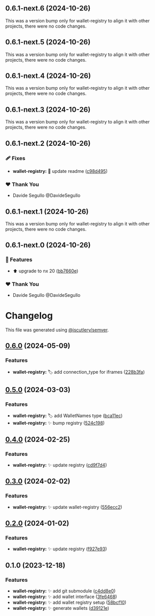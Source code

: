## 0.6.1-next.6 (2024-10-26)

This was a version bump only for wallet-registry to align it with other projects, there were no code changes.

## 0.6.1-next.5 (2024-10-26)

This was a version bump only for wallet-registry to align it with other projects, there were no code changes.

## 0.6.1-next.4 (2024-10-26)

This was a version bump only for wallet-registry to align it with other projects, there were no code changes.

## 0.6.1-next.3 (2024-10-26)

This was a version bump only for wallet-registry to align it with other projects, there were no code changes.

## 0.6.1-next.2 (2024-10-26)

### 🩹 Fixes

- **wallet-registry:** :memo: update readme ([c98d495](https://github.com/nabla-studio/quirks/commit/c98d495))

### ❤️  Thank You

- Davide Segullo @DavideSegullo

## 0.6.1-next.1 (2024-10-26)

This was a version bump only for wallet-registry to align it with other projects, there were no code changes.

## 0.6.1-next.0 (2024-10-26)

### 🚀 Features

- :arrow_up: upgrade to nx 20 ([bb7660e](https://github.com/nabla-studio/quirks/commit/bb7660e))

### ❤️  Thank You

- Davide Segullo @DavideSegullo

# Changelog

This file was generated using [@jscutlery/semver](https://github.com/jscutlery/semver).

## [0.6.0](https://github.com/nabla-studio/quirks/compare/wallet-registry@0.5.0...wallet-registry@0.6.0) (2024-05-09)


### Features

* **wallet-registry:** :label: add connection_type for iframes ([228b3fa](https://github.com/nabla-studio/quirks/commit/228b3fa477be72f6a567295360f1aab641494859))

## [0.5.0](https://github.com/nabla-studio/quirks/compare/wallet-registry@0.4.0...wallet-registry@0.5.0) (2024-03-03)


### Features

* **wallet-registry:** :label: add WalletNames type ([bca11ec](https://github.com/nabla-studio/quirks/commit/bca11ec8bba41eebfd723f8817f96af88827aa1a))
* **wallet-registry:** :sparkles: bump registry ([524c198](https://github.com/nabla-studio/quirks/commit/524c1989b0bc440e6bd4b24ae7b46bf4fb8800d1))

## [0.4.0](https://github.com/nabla-studio/quirks/compare/wallet-registry@0.3.0...wallet-registry@0.4.0) (2024-02-25)


### Features

* **wallet-registry:** :sparkles: update registry ([cd9f7d4](https://github.com/nabla-studio/quirks/commit/cd9f7d4d54fe4c75f0db7628ebec408df276438b))

## [0.3.0](https://github.com/nabla-studio/quirks/compare/wallet-registry@0.2.0...wallet-registry@0.3.0) (2024-02-02)


### Features

* **wallet-registry:** :sparkles: update wallet-registry ([556ecc2](https://github.com/nabla-studio/quirks/commit/556ecc23647a04a308e08a42ee41bb0ec36d3baf))

## [0.2.0](https://github.com/nabla-studio/quirks/compare/wallet-registry@0.1.0...wallet-registry@0.2.0) (2024-01-02)


### Features

* **wallet-registry:** :sparkles: update registry ([f927e93](https://github.com/nabla-studio/quirks/commit/f927e930325db44db8c50c6f0d2a84d891ad4645))

## 0.1.0 (2023-12-18)


### Features

* **wallet-registry:** :sparkles: add git submodule ([c4dd8e0](https://github.com/nabla-studio/quirks/commit/c4dd8e0dc11ea53b3f5585e6acbbfdef963f9063))
* **wallet-registry:** :sparkles: add wallet interface ([3fe6468](https://github.com/nabla-studio/quirks/commit/3fe6468cb9a6098211f34898ddcecd60653a5ef4))
* **wallet-registry:** :sparkles: add wallet registry setup ([58bcf10](https://github.com/nabla-studio/quirks/commit/58bcf109c4c010e97cee4a662e0f63c5c90f6d8e))
* **wallet-registry:** :sparkles: generate wallets ([d39121e](https://github.com/nabla-studio/quirks/commit/d39121e288b8ecea031732b9f5f6fb1d48d3a03d))
